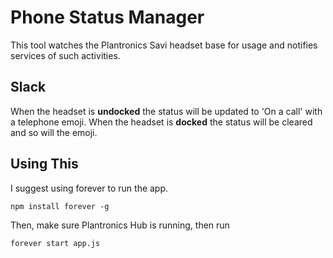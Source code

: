 # Phone Status Manager

This tool watches the Plantronics Savi headset base for usage and notifies services of such activities.

## Slack

When the headset is **undocked** the status will be updated to 'On a call' with a telephone emoji. 
When the headset is **docked** the status will be cleared and so will the emoji.

## Using This

I suggest using forever to run the app.

`npm install forever -g`

Then, make sure Plantronics Hub is running, then run

`forever start app.js`
